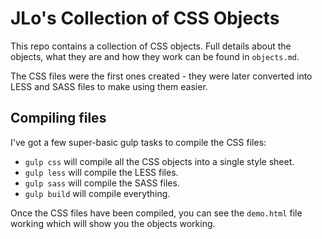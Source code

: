 # JLo's Collection of CSS Objects

This repo contains a collection of CSS objects. Full details about the objects, what they are and how they work can be found in `objects.md`.

The CSS files were the first ones created - they were later converted into LESS and SASS files to make using them easier.

## Compiling files

I've got a few super-basic gulp tasks to compile the CSS files:

- `gulp css` will compile all the CSS objects into a single style sheet.
- `gulp less` will compile the LESS files.
- `gulp sass` will compile the SASS files.
- `gulp build` will compile everything.

Once the CSS files have been compiled, you can see the `demo.html` file working which will show you the objects working.
